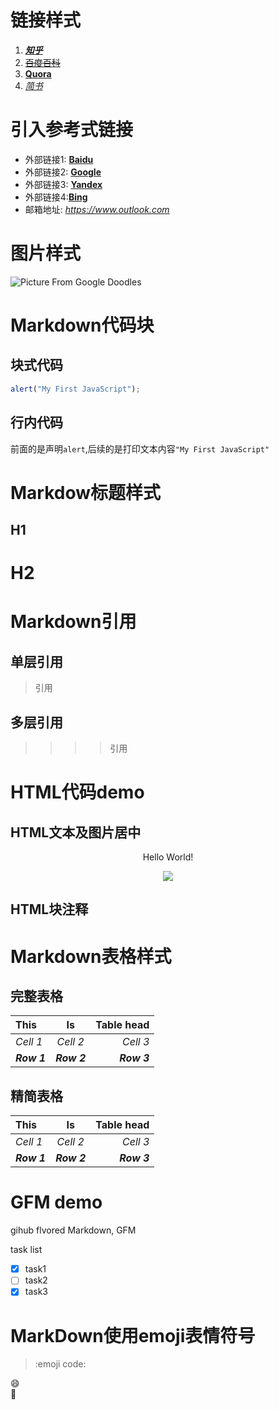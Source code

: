 # 链接样式
1. [***知乎***](https://www.zhihu.com) <!-- 粗体加斜体 -->
2. [~~百度百科~~](https://www.baidu.com) <!-- 删除线 -->
3. [**Quora**](https://www.quora.com) <!-- 粗体 -->
4. [*简书*](https://www.jianshu.com)<!-- 斜体 -->

# 引入参考式链接
- 外部链接1: [**Baidu**]   
- 外部链接2: [**Google**]   
- 外部链接3: [**Yandex**]   
- 外部链接4:[**Bing**]   
- 邮箱地址: *https://www.outlook.com*

<!--- 下面是本文档用到的链接(参考式) -->
[**Google**]: https://www.google.com
[**Baidu**]: https://www.baidu.com
[**Yandex**]: https://www.yandex.com
[**Bing**]: https://www.bing.com

# 图片样式
<!--以下是Markdown的图片样式 -->
![Picture From Google Doodles](https://www.google.com/logos/doodles/2019/spring-equinox-2019-northern-hemisphere-5139135894388736.3-l.png)

# Markdown代码块

## 块式代码
```JavaScript 
alert("My First JavaScript");
```

## 行内代码   
前面的是声明`alert`,后续的是打印文本内容`"My First JavaScript"`
# Markdow标题样式

H1
------
H2
======

# Markdown引用
## 单层引用
>引用
## 多层引用
>>>>引用

# HTML代码demo
## HTML文本及图片居中
<p align='center'>Hello World! </p> <!-- HTML文本居中样式 -->

<p align='center'>
<img src='https://sites.google.com/a/thawara.ac.th/s26510/_/rsrc/1536632792961/home/google-new-logo-2015-640x344.png'> <!-- 图片样式 -->
</p> <!-- HTML图片居中样式 -->

## HTML块注释
<!-- 块注释样式 -->

# Markdown表格样式
## 完整表格

<!-- 引号在左边就是居左,右边居右,两边都有就是居中. -->

| **This** | **Is** | **Table head** |
|:---|:---:|---:|
| *Cell 1* | *Cell 2* | *Cell 3* |
| ***Row 1*** | ***Row 2*** | ***Row 3*** |

## 精简表格
<!-- 把表格的左右边框去掉达成的精简效果,但是为了Markdown本身的工整和可读性,一般不去掉. -->
 **This** | **Is** | **Table head** 
:---|:---:|---:
 *Cell 1* | *Cell 2* | *Cell 3* 
 ***Row 1*** | ***Row 2*** | ***Row 3*** 

# GFM demo

gihub flvored Markdown, GFM

task list

- [x] task1
- [ ] task2
- [x] task3
<!-- GFM在HBuilder暂时没有适配,要上传到GitHub上查看 -->

# MarkDown使用emoji表情符号
>:emoji code:   

:smile:   
:pray:   